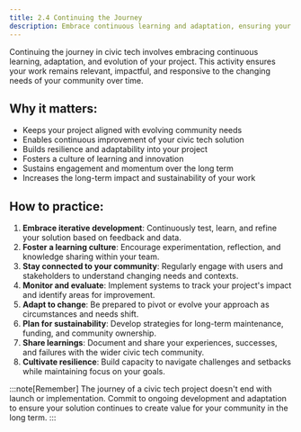 ```yaml
---
title: 2.4 Continuing the Journey
description: Embrace continuous learning and adaptation, ensuring your project remains relevant, impactful, and responsive to evolving community needs.
---
```


Continuing the journey in civic tech involves embracing continuous learning, adaptation, and evolution of your project. This activity ensures your work remains relevant, impactful, and responsive to the changing needs of your community over time.

## Why it matters:

- Keeps your project aligned with evolving community needs
- Enables continuous improvement of your civic tech solution
- Builds resilience and adaptability into your project
- Fosters a culture of learning and innovation
- Sustains engagement and momentum over the long term
- Increases the long-term impact and sustainability of your work

## How to practice:

1. **Embrace iterative development**:  Continuously test, learn, and refine your solution based on feedback and data.
2. **Foster a learning culture**:  Encourage experimentation, reflection, and knowledge sharing within your team.
3. **Stay connected to your community**:  Regularly engage with users and stakeholders to understand changing needs and contexts.
4. **Monitor and evaluate**:  Implement systems to track your project's impact and identify areas for improvement.
5. **Adapt to change**:  Be prepared to pivot or evolve your approach as circumstances and needs shift.
6. **Plan for sustainability**:  Develop strategies for long-term maintenance, funding, and community ownership.
7. **Share learnings**:  Document and share your experiences, successes, and failures with the wider civic tech community.
8. **Cultivate resilience**:  Build capacity to navigate challenges and setbacks while maintaining focus on your goals.

:::note[Remember]
The journey of a civic tech project doesn't end with launch or implementation. Commit to ongoing development and adaptation to ensure your solution continues to create value for your community in the long term.
:::